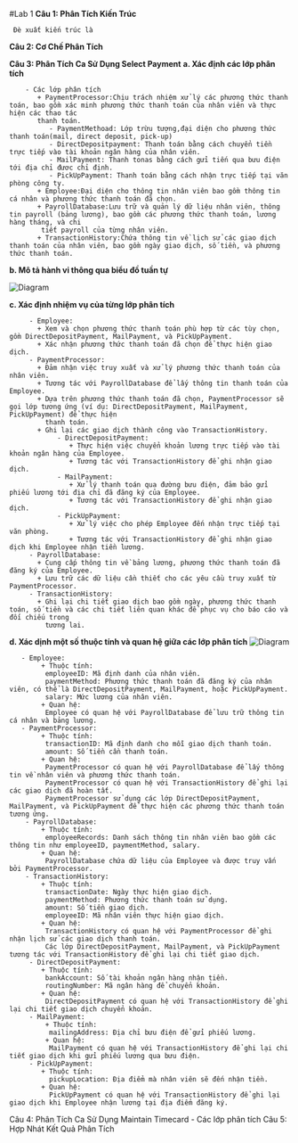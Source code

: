 #Lab 1
 __Câu 1: Phân Tích Kiến Trúc__
 
     Đè xuất kiến trúc là 
 __Câu 2: Cơ Chế Phân Tích__
 
 __Câu 3: Phân Tích Ca Sử Dụng Select Payment__
 __a. Xác định các lớp phân tích__
 
        - Các lớp phân tích
           + PaymentProcessor:Chịu trách nhiệm xử lý các phương thức thanh toán, bao gồm xác minh phương thức thanh toán của nhân viên và thực hiện các thao tác 
           thanh toán.
              - PaymentMethoad: Lớp trừu tượng,đại diện cho phương thức thanh toán(mail, direct deposit, pick-up)
              - DirectDepositpayment: Thanh toán bằng cách chuyển tiền trực tiếp vào tài khoản ngân hàng của nhân viên.
              - MailPayment: Thanh tonas bằng cách gửi tiến qua bưu điện tới địa chỉ đươc chỉ định.
              - PickUpPayment: Thanh toán bằng cách nhận trực tiếp tại văn phòng công ty.
           + Employee:Đại diện cho thông tin nhân viên bao gồm thông tin cá nhân và phương thức thanh toán đã chọn.
           + PayrollDatabase:Lưu trữ và quản lý dữ liệu nhân viên, thông tin payroll (bảng lương), bao gồm các phương thức thanh toán, lương hàng tháng, và chi 
            tiết payroll của từng nhân viên.
           + TransactionHistory:Chứa thông tin về lịch sử các giao dịch thanh toán của nhân viên, bao gồm ngày giao dịch, số tiền, và phương thức thanh toán.
 __b. Mô tả hành vi thông qua biểu đồ tuần tự__
 
 ![Diagram](https://planttext.com/api/plantuml/png/Z9513e8m44NtSufUW0kmC13YqeH8F42bepIs7UmK3MTpuP6yWZQ461j2NC__x_-PUJsU1GVfms0D05-q4vuO0RQsDpGYYYpRY5gEdemfbTLES_0oaC_57gy3SeXJYow87OQEbAWwwSu8IvuP5kMJEXTDHtTHtgGsycWmWV4_FHeqsAOrLlFZeFRK8dC477ebGneDgMwfV4NkfBrTFy4lOLxeQvxY0Q10fpv_U0C00F__0m00)
 
 __c. Xác định nhiệm vụ của từng lớp phân tích__
 
         - Employee:
           + Xem và chọn phương thức thanh toán phù hợp từ các tùy chọn, gồm DirectDepositPayment, MailPayment, và PickUpPayment.
           + Xác nhận phương thức thanh toán đã chọn để thực hiện giao dịch.
         - PaymentProcessor:
           + Đảm nhận việc truy xuất và xử lý phương thức thanh toán của nhân viên.
           + Tương tác với PayrollDatabase để lấy thông tin thanh toán của Employee.
           + Dựa trên phương thức thanh toán đã chọn, PaymentProcessor sẽ gọi lớp tương ứng (ví dụ: DirectDepositPayment, MailPayment, PickUpPayment) để thực hiện 
             thanh toán.
           + Ghi lại các giao dịch thành công vào TransactionHistory.
                - DirectDepositPayment:
                   + Thực hiện việc chuyển khoản lương trực tiếp vào tài khoản ngân hàng của Employee.
                   + Tương tác với TransactionHistory để ghi nhận giao dịch.
                - MailPayment:
                   + Xử lý thanh toán qua đường bưu điện, đảm bảo gửi phiếu lương tới địa chỉ đã đăng ký của Employee.
                   + Tương tác với TransactionHistory để ghi nhận giao dịch.
                - PickUpPayment:
                   + Xử lý việc cho phép Employee đến nhận trực tiếp tại văn phòng.
                   + Tương tác với TransactionHistory để ghi nhận giao dịch khi Employee nhận tiền lương.
         - PayrollDatabase:
           + Cung cấp thông tin về bảng lương, phương thức thanh toán đã đăng ký của Employee.
           + Lưu trữ các dữ liệu cần thiết cho các yêu cầu truy xuất từ PaymentProcessor.
         - TransactionHistory:
           + Ghi lại chi tiết giao dịch bao gồm ngày, phương thức thanh toán, số tiền và các chi tiết liên quan khác để phục vụ cho báo cáo và đối chiếu trong 
             tương lai.
 __d. Xác dịnh một số thuộc tính và quan hệ giữa các lớp phân tích__
       ![Diagram](https://planttext.com/api/plantuml/png/Z5HBJiCm4Dtd5BE4HIuGLLKh1Gca5bLy3k0uLcFXs94zgOY04t0A5brMi62LBhf0uXuv0LV09Q5DY2kQHHHdPjvdPkIlzMPaa6ZCK-5HGOo1ipGJgc0C7ZpuULZpuo8Cu1erb_Cca94YPHAd31CL1p1h7viKGmJHHG2XoYF1l2Ul8MboPrfHPepIEpBKH1f2aIlPuoEfoYKwmRGI8YH88cBwmgyOLJes0KoumS6ll-4Uu6PFUcvJb2vSUYm-i-JsVRp_Fv8FDjHA8P6nP1IXqw4QRISdgnlM14zE0rWe7k-TX5mpYY7BbE7OP06xHoRZGv0HaNTZIckTdNvhbQCzNUPfn7HRQiqr9LmSHv7QJ5iwZcDjnVUHPfpUtMR7OMKsDyycYfBjJDfOkyNr_M5l9m8Gds-v7MUrVWLCFjxb7AmvhxU8xcBKUG6BgbpAVuiTonJ0FE4WawfSIPXpeY2kriyqESZUyXs0gTQhRS7Iskp61e--xnovAwyrBbUuCmFFOS8bRMjBLEKB1sg_a5Vb1Zi6lP4TvVPk-GO00F__0m00)
       
       - Employee:
            + Thuộc tính:
             employeeID: Mã định danh của nhân viên.
             paymentMethod: Phương thức thanh toán đã đăng ký của nhân viên, có thể là DirectDepositPayment, MailPayment, hoặc PickUpPayment.
             salary: Mức lương của nhân viên.
            + Quan hệ:
             Employee có quan hệ với PayrollDatabase để lưu trữ thông tin cá nhân và bảng lương.
       - PaymentProcessor:
            + Thuộc tính:
             transactionID: Mã định danh cho mỗi giao dịch thanh toán.
             amount: Số tiền cần thanh toán.
            + Quan hệ:
             PaymentProcessor có quan hệ với PayrollDatabase để lấy thông tin về nhân viên và phương thức thanh toán.
             PaymentProcessor có quan hệ với TransactionHistory để ghi lại các giao dịch đã hoàn tất.
             PaymentProcessor sử dụng các lớp DirectDepositPayment, MailPayment, và PickUpPayment để thực hiện các phương thức thanh toán tương ứng.
        - PayrollDatabase:
            + Thuộc tính:
             employeeRecords: Danh sách thông tin nhân viên bao gồm các thông tin như employeeID, paymentMethod, salary.
            + Quan hệ:
             PayrollDatabase chứa dữ liệu của Employee và được truy vấn bởi PaymentProcessor.
        - TransactionHistory:
            + Thuộc tính:
             transactionDate: Ngày thực hiện giao dịch.
             paymentMethod: Phương thức thanh toán sử dụng.
             amount: Số tiền giao dịch.
             employeeID: Mã nhân viên thực hiện giao dịch.
            + Quan hệ:
             TransactionHistory có quan hệ với PaymentProcessor để ghi nhận lịch sử các giao dịch thanh toán.
             Các lớp DirectDepositPayment, MailPayment, và PickUpPayment tương tác với TransactionHistory để ghi lại chi tiết giao dịch.
         - DirectDepositPayment:
            + Thuộc tính:
             bankAccount: Số tài khoản ngân hàng nhận tiền.
             routingNumber: Mã ngân hàng để chuyển khoản.
            + Quan hệ:
             DirectDepositPayment có quan hệ với TransactionHistory để ghi lại chi tiết giao dịch chuyển khoản.
         - MailPayment:
             + Thuộc tính:
              mailingAddress: Địa chỉ bưu điện để gửi phiếu lương.
             + Quan hệ:
              MailPayment có quan hệ với TransactionHistory để ghi lại chi tiết giao dịch khi gửi phiếu lương qua bưu điện.
         - PickUpPayment:
            + Thuộc tính:
              pickupLocation: Địa điểm mà nhân viên sẽ đến nhận tiền.
            + Quan hệ:
              PickUpPayment có quan hệ với TransactionHistory để ghi lại giao dịch khi Employee nhận lương tại địa điểm đăng ký.
 Câu 4: Phân Tích Ca Sử Dụng Maintain Timecard
        - Các lớp phân tích
 Câu 5: Hợp Nhát Kết Quả Phân Tích

